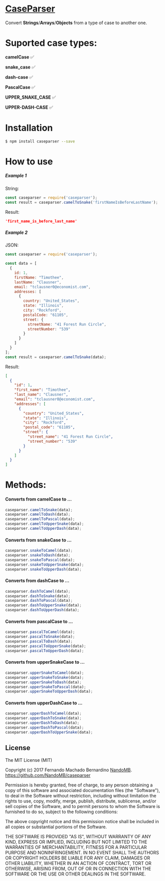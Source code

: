 # [CaseParser](https://github.com/NandoMB/caseparser)

Convert **Strings**/**Arrays**/**Objects** from a type of case to another one.



# Suported case types:

**camelCase** :white_check_mark:

**snake_case** :white_check_mark:

**dash-case** :white_check_mark:

**PascalCase** :white_check_mark:

**UPPER_SNAKE_CASE** :white_check_mark:

**UPPER-DASH-CASE** :white_check_mark:

# Installation
```sh
$ npm install caseparser --save
```

# How to use

##### Example 1
String:
```js
const caseparser = require('caseparser');
const result = caseparser.camelToSnake('firstNameIsBeforeLastName');
```
Result:
```json
'first_name_is_before_last_name'
```

##### Example 2
JSON:
```js
const caseparser = require('caseparser');

const data = [
  {
    id: 1,
    firstName: "Timothee",
    lastName: "Clausner",
    email: "tclausner0@economist.com",
    addresses: [
      {
        country: "United_States",
        state: "Illinois",
        city: "Rockford",
        postalCode: "61105",
        street: {
          streetName: "41 Forest Run Circle",
          streetNumber: "539"
        }
      }
    ]
  }
];
const result = caseparser.camelToSnake(data);
```
Result:
```json
[
  {
    "id": 1,
    "first_name": "Timothee",
    "last_name": "Clausner",
    "email": "tclausner0@economist.com",
    "addresses": [
      {
        "country": "United_States",
        "state": "Illinois",
        "city": "Rockford",
        "postal_code": "61105",
        "street": {
          "street_name": "41 Forest Run Circle",
          "street_number": "539"
        }
      }
    ]
  }
]
```

# Methods:
#### Converts from camelCase to ...
```js
caseparser.camelToSnake(data);
caseparser.camelToDash(data);
caseparser.camelToPascal(data);
caseparser.camelToUpperSnake(data);
caseparser.camelToUpperDash(data);
```
#### Converts from snakeCase to ...
```js
caseparser.snakeToCamel(data);
caseparser.snakeToDash(data);
caseparser.snakeToPascal(data);
caseparser.snakeToUpperSnake(data);
caseparser.snakeToUpperDash(data);
```
#### Converts from dashCase to ...
```js
caseparser.dashToCamel(data);
caseparser.dashToSnake(data);
caseparser.dashToPascal(data);
caseparser.dashToUpperSnake(data);
caseparser.dashToUpperDash(data);
```
#### Converts from pascalCase to ...
```js
caseparser.pascalToCamel(data);
caseparser.pascalToSnake(data);
caseparser.pascalToDash(data);
caseparser.pascalToUpperSnake(data);
caseparser.pascalToUpperDash(data);
```
#### Converts from upperSnakeCase to ...
```js
caseparser.upperSnakeToCamel(data);
caseparser.upperSnakeToSnake(data);
caseparser.upperSnakeToDash(data);
caseparser.upperSnakeToPascal(data);
caseparser.upperSnakeToUpperDash(data);
```
#### Converts from upperDashCase to ...
```js
caseparser.upperDashToCamel(data);
caseparser.upperDashToSnake(data);
caseparser.upperDashToDash(data);
caseparser.upperDashToPascal(data);
caseparser.upperDashToUpperSnake(data);
```

## License
The MIT License (MIT)

Copyright (c) 2017 Fernando Machado Bernardino
[NandoMB](https://github.com/NandoMB). https://github.com/NandoMB/caseparser

Permission is hereby granted, free of charge, to any person obtaining a copy
of this software and associated documentation files (the "Software"), to deal
in the Software without restriction, including without limitation the rights
to use, copy, modify, merge, publish, distribute, sublicense, and/or sell
copies of the Software, and to permit persons to whom the Software is
furnished to do so, subject to the following conditions:

The above copyright notice and this permission notice shall be included in all
copies or substantial portions of the Software.

THE SOFTWARE IS PROVIDED "AS IS", WITHOUT WARRANTY OF ANY KIND, EXPRESS OR
IMPLIED, INCLUDING BUT NOT LIMITED TO THE WARRANTIES OF MERCHANTABILITY,
FITNESS FOR A PARTICULAR PURPOSE AND NONINFRINGEMENT. IN NO EVENT SHALL THE
AUTHORS OR COPYRIGHT HOLDERS BE LIABLE FOR ANY CLAIM, DAMAGES OR OTHER
LIABILITY, WHETHER IN AN ACTION OF CONTRACT, TORT OR OTHERWISE, ARISING FROM,
OUT OF OR IN CONNECTION WITH THE SOFTWARE OR THE USE OR OTHER DEALINGS IN THE
SOFTWARE.

